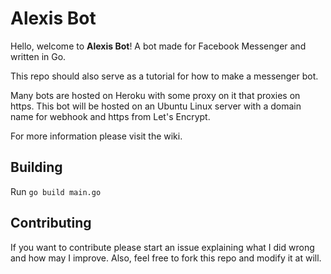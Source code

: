 # Alexis Bot

Hello, welcome to **Alexis Bot**! A bot made for Facebook Messenger
and written in Go.

This repo should also serve as a tutorial for how to make a messenger bot.

Many bots are hosted on Heroku with some proxy on it that proxies on https.
This bot will be hosted on an Ubuntu Linux server with a domain name for webhook and https from Let's Encrypt.

For more information please visit the wiki.

## Building

Run `go build main.go`

## Contributing

If you want to contribute please start an issue explaining what I did wrong and how may I improve. Also, feel free to
fork this repo and modify it at will.